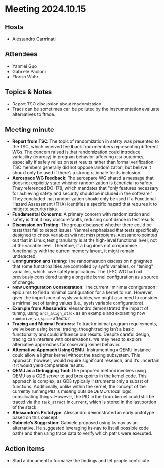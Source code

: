 # Meeting 2024.10.15

## Hosts
* Alessandro Carminati

## Attendees
* Yanmei Guo
* Gabriele Paoloni
* Florian Wuhr

## Topics & Notes
* Report TSC discussion about rnadomization
* Trace can be sometimes can be polluted by the instrumentation
  evaluate alternatives to ftrace.

## Meeting minute
* **Report from TSC**: The topic of randomization in safety was presented to
  the TSC, which received feedback from members representing different WGs.
  The concern raised is that randomization could introduce variability
  (entropy) in program behavior, affecting test outcomes, especially if 
  safety relies on test results rather than formal verification. 
  TSC members generally did not oppose randomization, but believe it should
  only be used if there’s a strong rationale for its inclusion.
* **Aerospace WG Feedback**: The aerospace WG shared a message that does not
  explicitly state whether randomization is beneficial to safety.
  They referenced DO-178, which mandates that "only features necessary for
  achieving safety and security should be included in the software."
  They concluded that randomization should only be used if a Functional
  Hazard Assessment (FHA) identifies a specific hazard that requires it to 
  mitigate security risks.
* **Fundamental Concerns**: A primary concern with randomization and safety
  is that it may obscure faults, reducing confidence in test results.
* **Discussion on Testing**: The group discussed whether there could be tests
  that fail to detect issues. Yanmei emphasized that tests specifically
  designed to check variables will not miss problems.
  Alessandro pointed out that in Linux, test granularity is at the high-level
  functional level, not at the variable level. Therefore, if a bug does not
  compromise functionality with the current memory layout, it might remain
  undetected.
* **Configuration and Tuning**: The randomization discussion highlighted that
  some functionalities are controlled by sysfs variables, or "tuning"
  variables, which have safety implications.
  The LFSC WG had not previously considered tuning alongside kernel
  configuration as a source of change.
* **New Configuration Consideration**: The current "minimal configuration"
  epic aims to find a minimal configuration for a kernel to run.
  However, given the importance of sysfs variables, we might also need to
  consider a minimal set of tuning values (i.e., sysfs variable
  configurations).
* **Example from Alessandro**: Alessandro demonstrated the impact of tuning,
  using `arch_align_stack` as an example and explaining how
  `randomize_va_space` affects it.
* **Tracing and Minimal Features**: To track minimal program requirements,
  we’ve been using kernel tracing, though tracing isn’t a basic functionality
  and could influence our results.
  Despite careful design, tracing can interfere with observations.
  We may need to explore alternative approaches for observing kernel behavior.
* **Alternative Approach Using QEMU**: Instrumenting a QEMU instance could 
  allow a lighter kernel without the tracing subsystem.
  This approach, however, would require significant research, and it’s 
  uncertain if it would yield comparable results.
* **QEMU as a Debugging Tool**: The proposed method involves using QEMU as a
  GDB server to add breakpoints in the kernel code.
  This approach is complex, as GDB typically instruments only a subset of
  functions. Additionally, unlike within the kernel, the concept of the
  currently running PID is missing outside QEMU’s local logic, complicating
  things. However, the PID in the Linux kernel could still be traced via the
  `task_struct` in `current`, which is stored in the last portion of the stack.
* **Alessandro’s Prototype**: Alessandro demonstrated an early prototype based
  on this concept.
* **Gabriele’s Suggestion**: Gabriele proposed using ks-nav as an alternative.
  He suggested leveraging ks-nav to list all possible code paths and then
  using trace data to verify which paths were executed.


## Action items
* Start a document to formalize the findings and let people contribute.
